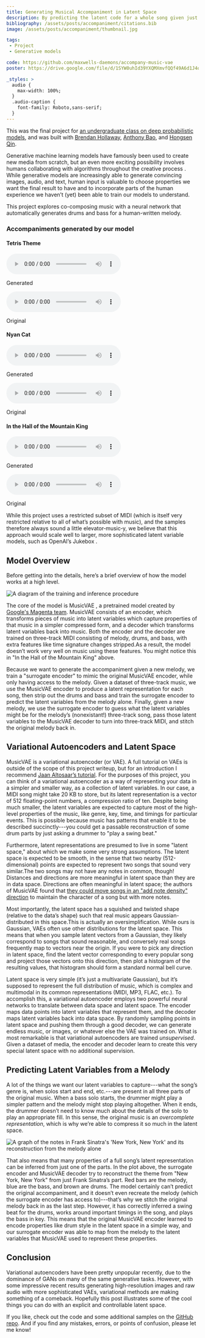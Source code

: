 ```yaml
---
title: Generating Musical Accompaniment in Latent Space
description: By predicting the latent code for a whole song given just the melody, we can synthesize drums and bass for any MIDI.
bibliography: /assets/posts/accompaniment/citations.bib
image: /assets/posts/accompaniment/thumbnail.jpg

tags:
 - Project
 - Generative models

code: https://github.com/maxwells-daemons/accompany-music-vae
poster: https://drive.google.com/file/d/1SYW0uhId39YXQMXmvfQQf49A6d1J4ooF/view?usp=sharing

_styles: >
  audio {
    max-width: 100%;
  }
  .audio-caption {
    font-family: Roboto,sans-serif;
  }
---
```


<p class="note note-secondary">
This was the final project for
<a href="https://sites.google.com/view/cs-159-spring-2019">an undergraduate class on deep probabilistic models</a>,
and was built with
<a href="https://www.linkedin.com/in/brendan-hollaway">Brendan Hollaway</a>,
<a href="https://www.linkedin.com/in/anthonybao">Anthony Bao</a>,
and <a href="https://github.com/HSQ8">Hongsen Qin</a>.
</p>

Generative machine learning models have famously been used to create new media from scratch,
but an even more exciting possibility involves humans collaborating with algorithms
throughout the creative process <d-cite key="carter2017using"></d-cite>.
While generative models are increasingly able to generate convincing images, audio, and text,
human input is valuable to choose properties we want the final result to have and to incorporate
parts of the human experience we haven’t (yet) been able to train our models to understand.

This project explores co-composing music with a neural network that automatically generates drums and bass for a human-written melody.

<div class="card mt-3 mb-4 l-body-outset"><div class="card-body pb-1">
<h3 class="card-title mt-0">Accompaniments generated by our model</h3>
<div class="container-fluid">
  <div class="row"><div class="col"><h4 class="text-center mt-3 text-strong">Tetris Theme</h4></div></div>
  <div class="row d-flex justify-content-center">
    <div class="col-sm col-sm-auto text-center">
      <audio controls preload=auto>
        <source src="/assets/posts/accompaniment/tetris-accompaniment.mp3">
        Your browser does not support the audio element.
      </audio>
      <p class="mt-n2 audio-caption">Generated</p>
    </div>
    <div class="col-sm col-sm-auto text-center">
      <audio controls preload=auto>
        <source src="/assets/posts/accompaniment/tetris-original.mp3">
        Your browser does not support the audio element.
      </audio>
      <p class="mt-n2 audio-caption">Original</p>
    </div>
  </div>

  <div class="row"><div class="col"><h4 class="text-center mt-3">Nyan Cat</h4></div></div>
  <div class="row d-flex justify-content-center">
    <div class="col-sm col-sm-auto text-center">
      <audio controls preload=auto>
        <source src="/assets/posts/accompaniment/nyan-cat-accompaniment.mp3">
        Your browser does not support the audio element.
      </audio>
      <p class="mt-n2 audio-caption">Generated</p>
    </div>
    <div class="col-sm col-sm-auto text-center">
      <audio controls preload=auto>
        <source src="/assets/posts/accompaniment/nyan-cat-original.mp3">
        Your browser does not support the audio element.
      </audio>
      <p class="mt-n2 audio-caption">Original</p>
    </div>
  </div>

  <div class="row"><div class="col"><h4 class="text-center mt-3">In the Hall of the Mountain King</h4></div></div>
  <div class="row d-flex justify-content-center">
    <div class="col-sm col-sm-auto text-center">
      <audio controls preload=auto>
        <source src="/assets/posts/accompaniment/in-the-hall-of-the-mountain-king-accompaniment.mp3">
        Your browser does not support the audio element.
      </audio>
      <p class="mt-n2 audio-caption">Generated</p>
    </div>
    <div class="col-sm col-sm-auto text-center">
      <audio controls preload=auto>
        <source src="/assets/posts/accompaniment/in-the-hall-of-the-mountain-king-original.mp3">
        Your browser does not support the audio element.
      </audio>
      <p class="mt-n2 audio-caption">Original</p>
    </div>
  </div>
</div>
</div></div>

While this project uses a restricted subset of MIDI
(which is itself very restricted relative to all of what’s possible with music),
and the samples therefore always sound a little elevator‑music‑y, we believe that this approach would scale well to larger,
more sophisticated latent variable models,
such as OpenAI’s Jukebox <d-cite key="dhariwal2020jukebox"></d-cite>.


## Model Overview

Before getting into the details, here’s a brief overview of how the model works at a high level.

<div class="l-body-outset text-center mb-4">
<img
  src="/assets/posts/accompaniment/accompany-training.svg"
  class="img-fluid medium-zoom-image"
  alt="A diagram of the training and inference procedure"
  data-zoomable>
</div>

The core of the model is MusicVAE <d-cite key="roberts2019hierarchical"></d-cite>, a pretrained model created by [Google's Magenta team](https://magenta.tensorflow.org/).
MusicVAE consists of an encoder, which transforms pieces of music into latent variables which capture properties of that music in a simpler compressed form,
and a decoder which transforms latent variables back into music. Both the encoder and the decoder are trained on three-track MIDI consisting of melody, drums,
and bass, with extra features like time signature changes stripped.<d-footnote>As a result, the model doesn’t work very well on music using these features. You might notice this in "In the Hall of the Mountain King" above.</d-footnote>

Because we want to generate the accompaniment given a new melody, we train a "surrogate encoder" to mimic the original MusicVAE encoder, while only having access to the melody. Given a dataset of three-track music, we use the MusicVAE encoder to produce a latent representation for each song, then strip out the drums and bass and train the surrogate encoder to predict the latent variables from the melody alone. Finally, given a new melody, we use the surrogate encoder to guess what the latent variables might be for the melody’s (nonexistant!) three-track song, pass those latent variables to the MusicVAE decoder to turn into three-track MIDI, and stitch the original melody back in.


## Variational Autoencoders and Latent Space

MusicVAE is a variational autoencoder (or VAE). A full tutorial on VAEs is outside of the scope of this project writeup,
but for an introduction I recommend [Jaan Altosaar’s tutorial](https://jaan.io/what-is-variational-autoencoder-vae-tutorial/).
For the purposes of this project, you can think of a variational autoencoder as a way of representing your data in a simpler
and smaller way, as a collection of latent variables. In our case, a MIDI song might take 20 KB to store, but its latent
representation is a vector of 512 floating-point numbers, a compression ratio of ten. Despite being much smaller, the latent
variables are expected to capture most of the high-level properties of the music, like genre, key, time, and timings for
particular events. This is possible because music has patterns that enable it to be described succinctly---you could get a passable reconstruction of some drum parts by just asking a drummer to "play a swing beat."

Furthermore, latent representations are presumed to live in some "latent space," about which we make some very strong assumptions.
The latent space is expected to be smooth, in the sense that two nearby (512-dimensional) points are expected to represent
two songs that sound very similar.<d-footnote>The two songs may not have any notes in common, though! Distances and
directions are more meaningful in latent space than they are in data space.</d-footnote>
Directions are often meaningful in latent space; the authors of MusicVAE found that [they could move songs in an "add note density" direction](https://magenta.tensorflow.org/music-vae#long-term-structure) to maintain the character of a song but with more notes.

Most importantly, the latent space has a squished and twisted shape (relative to the data’s shape) such that real music
appears Gaussian-distributed in this space.<d-footnote>This is actually an oversimplification. While ours is Gaussian, VAEs
often use other distributions for the latent space.</d-footnote>
This means that when you sample latent vectors from a Gaussian, they likely correspond to songs that sound reasonable, and conversely real songs frequently map to vectors near the origin.
If you were to pick any direction in latent space, find the latent vector corresponding to every popular song and project those vectors onto this direction, then plot a histogram of the resulting values, that histogram should form a standard normal bell curve.

Latent space is very simple (it’s just a multivariate Gaussian), but it’s supposed to represent the full distribution of
music, which is complex and multimodal in its common representations (MIDI, MP3, FLAC, etc.). To accomplish this, a
variational autoencoder employs two powerful neural networks to translate between data space and latent space. The encoder
maps data points into latent variables that represent them, and the decoder maps latent variables back into data space. By
randomly sampling points in latent space and pushing them through a good decoder, we can generate endless music, or images,
or whatever else the VAE was trained on. What is most remarkable is that variational autoencoders are trained *unsupervised*. Given a dataset of media, the encoder and decoder learn to create this very special latent space with no additional supervision.


## Predicting Latent Variables from a Melody

A lot of the things we want our latent variables to capture---what the song’s genre is, when solos start and end, etc.---are present in all three parts of the original music.
When a bass solo starts, the drummer might play a simpler pattern and the melody might stop playing altogether.
When it ends, the drummer doesn’t need to know much about the details of the solo to play an appropriate fill.
In this sense, the original music is an *overcomplete representation*, which is why we’re able to compress it so much in the latent space.

<img
  src="/assets/posts/accompaniment/new-york-new-york.jpg"
  class="img-fluid medium-zoom-image"
  alt="A graph of the notes in Frank Sinatra's 'New York, New York' and its reconstruction from the melody alone"
  data-zoomable>

That also means that many properties of a full song’s latent representation can be inferred from just one of the parts. In
the plot above, the surrogate encoder and MusicVAE decoder try to reconstruct the theme from "New York, New York" from just
Frank Sinatra’s part. Red bars are the melody, blue are the bass, and brown are drums. The model certainly can’t predict the
original accompaniment, and it doesn’t even recreate the melody (which the surrogate encoder has access to)---that’s why we stitch the original melody back in as the last step. However, it has correctly inferred a swing beat for the drums, works around important timings in the song, and plays the bass in key. This means that the original MusicVAE encoder learned to encode properties like drum style in the latent space in a simple way, and our surrogate encoder was able to map from the melody to the latent variables that MusicVAE used to represent these properties.


## Conclusion

Variational autoencoders have been pretty unpopular recently, due to the dominance of GANs on many of the same generative
tasks. However, with some impressive recent results generating high-resolution images <d-cite
key="razavi2019generating"></d-cite> and raw audio <d-cite key="dhariwal2020jukebox"></d-cite>
with more sophisticated VAEs, variational methods are making something of a comeback. Hopefully this post illustrates some of the cool things you can do with an explicit and controllable latent space.

If you like, check out the code and some additional samples on the [GitHub repo](https://github.com/maxwells-daemons/accompany-music-vae). And if you find any mistakes, errors, or points of confusion, please let me know!
